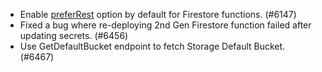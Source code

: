 - Enable [preferRest](https://firebase.google.com/docs/reference/admin/node/firebase-admin.firestore.firestoresettings.md#firestoresettingspreferrest) option by default for Firestore functions. (#6147)
- Fixed a bug where re-deploying 2nd Gen Firestore function failed after updating secrets. (#6456)
- Use GetDefaultBucket endpoint to fetch Storage Default Bucket. (#6467)

